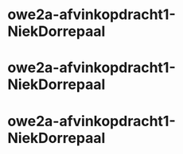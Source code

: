 # owe2a-afvinkopdracht1-NiekDorrepaal
# owe2a-afvinkopdracht1-NiekDorrepaal
# owe2a-afvinkopdracht1-NiekDorrepaal
